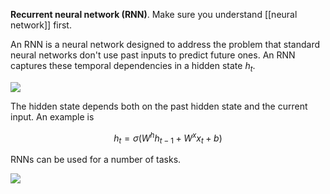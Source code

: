 **Recurrent neural network (RNN)**. Make sure you understand [[neural network]] first.

An RNN is a neural network designed to address the problem that standard neural networks don't use past inputs to predict future ones. An RNN captures these temporal dependencies in a hidden state $h_t$.

![](https://colah.github.io/posts/2015-08-Understanding-LSTMs/img/RNN-unrolled.png)

The hidden state depends both on the past hidden state and the current input. An example is

$$
h_t = \sigma(W^h h_{t-1} + W^x x_t + b)
$$

RNNs can be used for a number of tasks.

![](https://3863425935-files.gitbook.io/~/files/v0/b/gitbook-legacy-files/o/assets%2F-LIA3amopGH9NC6Rf0mA%2F-M4bJ-IWAKzglR0XHFwU%2F-M4bJ3Kh_oCL1b6-9iX9%2Fsequence.png)